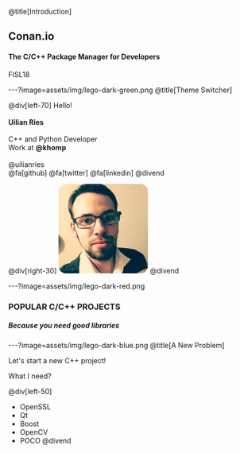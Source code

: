 @title[Introduction]
## Conan.io

#### The C/C++ Package Manager for Developers

FISL18

---?image=assets/img/lego-dark-green.png
@title[Theme Switcher]

@div[left-70]
Hello!
<br>
<br>
**Uilian Ries**
<br>
<br>
C++ and Python Developer
<br>
Work at **@khomp**
<br>
<br>
@uilianries
<br>
@fa[github] @fa[twitter] @fa[linkedin]
@divend

@div[right-30]
![me](assets/img/me.png)
@divend

---?image=assets/img/lego-dark-red.png

### POPULAR C/C++ PROJECTS

##### Because you need good libraries

---?image=assets/img/lego-dark-blue.png
@title[A New Problem]

Let's start a new C++ project!

What I need?

@div[left-50]
- OpenSSL
- Qt
- Boost
- OpenCV
- POCO
@divend
